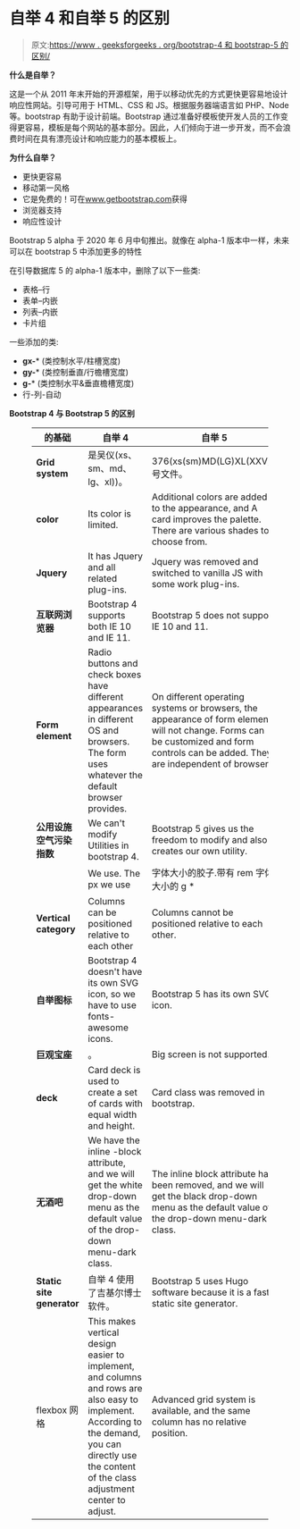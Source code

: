 # 自举 4 和自举 5 的区别

> 原文:[https://www . geeksforgeeks . org/bootstrap-4 和 bootstrap-5 的区别/](https://www.geeksforgeeks.org/difference-between-bootstrap-4-and-bootstrap-5/)

**什么是自举？**

这是一个从 2011 年末开始的开源框架，用于以移动优先的方式更快更容易地设计响应性网站。引导可用于 HTML、CSS 和 JS。根据服务器端语言如 PHP、Node 等。bootstrap 有助于设计前端。Bootstrap 通过准备好模板使开发人员的工作变得更容易，模板是每个网站的基本部分。因此，人们倾向于进一步开发，而不会浪费时间在具有漂亮设计和响应能力的基本模板上。

**为什么自举？**

*   更快更容易
*   移动第一风格
*   它是免费的！可在<u>www.getbootstrap.com</u>获得
*   浏览器支持
*   响应性设计

Bootstrap 5 alpha 于 2020 年 6 月中旬推出。就像在 alpha-1 版本中一样，未来可以在 bootstrap 5 中添加更多的特性

在引导数据库 5 的 alpha-1 版本中，删除了以下一些类:

*   表格–行
*   表单–内嵌
*   列表–内嵌
*   卡片组

一些添加的类:

*   **gx-*** (类控制水平/柱槽宽度)
*   **gy-*** (类控制垂直/行檐槽宽度)
*   **g-*** (类控制水平&垂直檐槽宽度)
*   行-列-自动

**Bootstrap 4 与 Bootstrap 5 的区别**

<figure class="table">

| 的基础 | 自举 4 | 自举 5 |
| --- | --- | --- |
| **Grid system** | 是吴仪(xs、sm、md、lg、xl))。 | 376(xs(sm)MD(LG)XL(XXV)l)号文件。 |
| **color** | Its color is limited. | Additional colors are added to the appearance, and A card improves the palette. There are various shades to choose from. |
| **Jquery** | It has Jquery and all related plug-ins. | Jquery was removed and switched to vanilla JS with some work plug-ins. |
| **互联网浏览器** | Bootstrap 4 supports both IE 10 and IE 11. | Bootstrap 5 does not support IE 10 and 11. |
| **Form element** | Radio buttons and check boxes have different appearances in different OS and browsers. The form uses whatever the default browser provides. | On different operating systems or browsers, the appearance of form elements will not change. Forms can be customized and form controls can be added. They are independent of browsers. |
| **公用设施空气污染指数** | We can't modify Utilities in bootstrap 4. | Bootstrap 5 gives us the freedom to modify and also creates our own utility. |
|  | We use. The px we use | 字体大小的胶子.带有 rem 字体大小的 g * |
| **Vertical category** | Columns can be positioned relative to each other | Columns cannot be positioned relative to each other. |
| **自举图标** | Bootstrap 4 doesn't have its own SVG icon, so we have to use fonts-awesome icons. | Bootstrap 5 has its own SVG icon. |
| **巨观宝座** | 。 | Big screen is not supported. |
| **deck** | Card deck is used to create a set of cards with equal width and height. | Card class was removed in bootstrap. |
| **无酒吧** | We have the inline -block attribute, and we will get the white drop-down menu as the default value of the drop-down menu-dark class. | The inline block attribute has been removed, and we will get the black drop-down menu as the default value of the drop-down menu-dark class. |
| **Static site generator** | 自举 4 使用了吉基尔博士软件。 | Bootstrap 5 uses Hugo software because it is a fast static site generator. |
| flexbox 网格 | This makes vertical design easier to implement, and columns and rows are also easy to implement. According to the demand, you can directly use the content of the class adjustment center to adjust. | Advanced grid system is available, and the same column has no relative position. |

</figure>